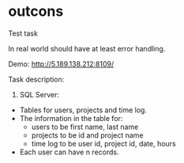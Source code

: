# outcons
Test task 

In real world should have at least error handling. 

Demo: http://5.189.138.212:8109/

Task description:

1) SQL Server:

- Tables for users, projects and time log.
- The information in the table for:
    - users to be first name, last name
    - projects to be id and project name
    - time log to be user id, project id, date, hours
- Each user can have n records.


